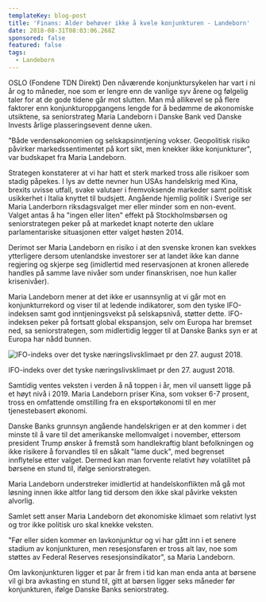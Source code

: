 ```yaml
---
templateKey: blog-post
title: 'Finans: Alder behøver ikke å kvele konjunkturen - Landeborn'
date: 2018-08-31T08:03:06.268Z
sponsored: false
featured: false
tags:
  - Landeborn
---
```

OSLO (Fondene TDN Direkt) Den nåværende konjunktursykelen har vart i ni år og to måneder, noe som er lengre enn de vanlige syv årene og følgelig taler for at de gode tidene går mot slutten. Man må allikevel se på flere faktorer enn konjunkturoppgangens lengde for å bedømme de økonomiske utsiktene, sa seniorstrateg Maria Landeborn i Danske Bank ved Danske Invests årlige plasseringsevent denne uken.



"Både verdensøkonomien og selskapsinntjening vokser. Geopolitisk risiko påvirker markedssentimentet på kort sikt, men knekker ikke konjunkturer", var budskapet fra Maria Landeborn.



Strategen konstaterer at vi har hatt et sterk marked tross alle risikoer som stadig påpekes. I lys av dette nevner hun USAs handelskrig med Kina, brexits uvisse utfall, svake valutaer i fremvoksende markeder samt politisk usikkerhet i Italia knyttet til budsjett. Angående hjemlig politik i Sverige ser Maria Landerborn riksdagsvalget mer eller minder som en non-event. Valget antas å ha "ingen eller liten" effekt på Stockholmsbørsen og seniorstrategen peker på at markedet knapt noterte den uklare parlamentariske situasjonen etter valget høsten 2014.



Derimot ser Maria Landeborn en risiko i at den svenske kronen kan svekkes ytterligere dersom utenlandske investorer ser at landet ikke kan danne regjering og skjerpe seg (imidlertid med reservasjonen at kronen allerede handles på samme lave nivåer som under finanskrisen, noe hun kaller krisenivåer).



Maria Landeborn mener at det ikke er usannsynlig at vi går mot en konjunkturrekord og viser til at ledende indikatorer, som den tyske IFO-indeksen samt god inntjeningsvekst på selskapsnivå, støtter dette. IFO-indeksen peker på fortsatt global ekspansjon, selv om Europa har bremset ned, sa seniorstrategen, som midlertidig legger til at Danske Banks syn er at Europa har nådd bunnen.



![IFO-indeks over det tyske næringslivsklimaet pr den 27. august 2018.]()

<span class="image-caption">IFO-indeks over det tyske næringslivsklimaet pr den 27. august 2018.</span>





Samtidig ventes veksten i verden å nå toppen i år, men vil uansett ligge på et høyt nivå i 2019. Maria Landeborn priser Kina, som vokser 6-7 prosent, tross en omfattende omstilling fra en eksportøkonomi til en mer tjenestebasert økonomi.



Danske Banks grunnsyn angående handelskrigen er at den kommer i det minste til å vare til det amerikanske mellomvalget i november, ettersom president Trump ønsker å fremstå som handlekraftig blant befolkningen og ikke risikere å forvandles til en såkalt "lame duck", med begrenset innflytelse etter valget. Dermed kan man forvente relativt høy volatilitet på børsene en stund til, ifølge seniorstrategen.



Maria Landeborn understreker imidlertid at handelskonflikten må gå mot løsning innen ikke altfor lang tid dersom den ikke skal påvirke veksten alvorlig.



Samlet sett anser Maria Landeborn det økonomiske klimaet som relativt lyst og tror ikke politisk uro skal knekke veksten.



"Før eller siden kommer en lavkonjunktur og vi har gått inn i et senere stadium av konjunkturen, men resesjonsfaren er tross alt lav, noe som støttes av Federal Reserves resesjonsindikator", sa Maria Landeborn.



Om lavkonjunkturen ligger et par år frem i tid kan man enda anta at børsene vil gi bra avkasting en stund til, gitt at børsen ligger seks måneder før konjunkturen, ifølge Danske Banks seniorstrateg.
